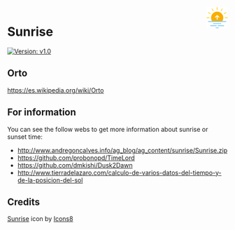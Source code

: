 <img src="images/icons8-sunrise-64.png" width=48 height=48 align=right>

# Sunrise
[![Version: v1.0](https://img.shields.io/badge/Version-v1.0-blue?style=for-the-badge&logo=v)]()

## Orto

https://es.wikipedia.org/wiki/Orto

## For information

You can see the follow webs to get more information about sunrise or sunset time:

* http://www.andregoncalves.info/ag_blog/ag_content/sunrise/Sunrise.zip
* https://github.com/probonopd/TimeLord
* https://github.com/dmkishi/Dusk2Dawn
* http://www.tierradelazaro.com/calculo-de-varios-datos-del-tiempo-y-de-la-posicion-del-sol


## Credits

<a target="_blank" href="https://icons8.com/icon/2P7XEsSe2fL7/sunrise">Sunrise</a> icon by <a target="_blank" href="https://icons8.com">Icons8</a>